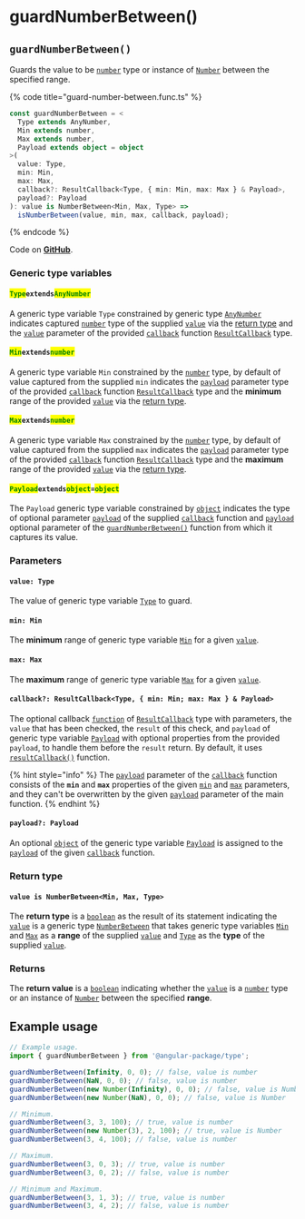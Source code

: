# guardNumberBetween()

## `guardNumberBetween()`

Guards the value to be [`number`](https://developer.mozilla.org/en-US/docs/Web/JavaScript/Reference/Global\_Objects/Number) type or instance of [`Number`](https://developer.mozilla.org/en-US/docs/Web/JavaScript/Reference/Global\_Objects/Number) between the specified range.

{% code title="guard-number-between.func.ts" %}
```typescript
const guardNumberBetween = <
  Type extends AnyNumber,
  Min extends number,
  Max extends number,
  Payload extends object = object
>(
  value: Type,
  min: Min,
  max: Max,
  callback?: ResultCallback<Type, { min: Min, max: Max } & Payload>,
  payload?: Payload
): value is NumberBetween<Min, Max, Type> =>
  isNumberBetween(value, min, max, callback, payload);
```
{% endcode %}

Code on [**GitHub**](https://github.com/angular-package/type/blob/5.0.x/src/guard/lib/guard-number-between.func.ts).

### Generic type variables

#### <mark style="color:green;">**`Type`**</mark>**`extends`**<mark style="color:green;">**`AnyNumber`**</mark>

A generic type variable `Type` constrained by generic type [`AnyNumber`](../types/anynumber.md) indicates captured [`number`](https://www.typescriptlang.org/docs/handbook/basic-types.html#number) type of the supplied [`value`](guardnumberbetween.md#value-type) via the [return type](guardnumberbetween.md#return-type) and the [`value`](../types/resultcallback.md#value-value) parameter of the provided [`callback`](guardnumberbetween.md#callback-resultcallback-less-than-type-min-min-max-max-and-payload-greater-than) function [`ResultCallback`](../types/resultcallback.md) type.

#### <mark style="color:green;">**`Min`**</mark>**`extends`**<mark style="color:green;">**`number`**</mark>

A generic type variable `Min` constrained by the [`number`](https://www.typescriptlang.org/docs/handbook/basic-types.html#number) type, by default of value captured from the supplied `min` indicates the [`payload`](../types/resultcallback.md#payload-payload) parameter type of the provided [`callback`](guardnumberbetween.md#callback-resultcallback-less-than-type-min-min-max-max-and-payload-greater-than) function [`ResultCallback`](../types/resultcallback.md) type and the **minimum** range of the provided [`value`](guardnumberbetween.md#value-type) via the [return type](guardnumberbetween.md#return-type).

#### <mark style="color:green;">**`Max`**</mark>**`extends`**<mark style="color:green;">**`number`**</mark>

A generic type variable `Max` constrained by the [`number`](https://www.typescriptlang.org/docs/handbook/basic-types.html#number) type, by default of value captured from the supplied `max` indicates the [`payload`](../types/resultcallback.md#payload-payload) parameter type of the provided [`callback`](guardnumberbetween.md#callback-resultcallback-less-than-type-min-min-max-max-and-payload-greater-than) function [`ResultCallback`](../types/resultcallback.md) type and the **maximum** range of the provided [`value`](guardnumberbetween.md#value-type) via the [return type](guardnumberbetween.md#return-type).

#### <mark style="color:green;">**`Payload`**</mark>**`extends`**<mark style="color:green;">**`object`**</mark>**`=`**<mark style="color:green;">**`object`**</mark>

The `Payload` generic type variable constrained by [`object`](https://www.typescriptlang.org/docs/handbook/basic-types.html#object) indicates the type of optional parameter [`payload`](../types/resultcallback.md#payload-payload) of the supplied [`callback`](guardnumberbetween.md#callback-resultcallback-less-than-type-min-min-max-max-and-payload-greater-than) function and [`payload`](guardnumberbetween.md#payload-payload) optional parameter of the [`guardNumberBetween()`](guardnumberbetween.md#guardnumberbetween) function from which it captures its value.

### Parameters

#### `value: Type`

The value of generic type variable [`Type`](guardnumberbetween.md#typeextendsanynumber) to guard.

#### `min: Min`

The **minimum** range of generic type variable [`Min`](guardnumberbetween.md#minextendsnumber) for a given [`value`](guardnumberbetween.md#value-type).

#### `max: Max`

The **maximum** range of generic type variable [`Max`](guardnumberbetween.md#maxextendsnumber) for a given [`value`](guardnumberbetween.md#value-type).

#### `callback?: ResultCallback<Type, { min: Min; max: Max } & Payload>`

The optional callback [`function`](https://developer.mozilla.org/en-US/docs/Web/JavaScript/Guide/Functions) of [`ResultCallback`](../types/resultcallback.md) type with parameters, the `value` that has been checked, the `result` of this check, and `payload` of generic type variable [`Payload`](guardnumberbetween.md#payloadextendsobject-object) with optional properties from the provided `payload`, to handle them before the `result` return. By default, it uses [`resultCallback()`](../helper/resultcallback.md) function.

{% hint style="info" %}
The [`payload`](../types/resultcallback.md#payload-payload) parameter of the [`callback`](guardnumberbetween.md#callback-resultcallback-less-than-type-min-min-max-max-and-payload-greater-than) function consists of the **`min`** and **`max`** properties of the given [`min`](guardnumberbetween.md#min-min) and [`max`](guardnumberbetween.md#max-max) parameters, and they can't be overwritten by the given [`payload`](guardnumberbetween.md#payload-payload) parameter of the main function.
{% endhint %}

#### `payload?: Payload`

An optional [`object`](https://developer.mozilla.org/en-US/docs/Web/JavaScript/Reference/Global\_Objects/Object) of the generic type variable [`Payload`](guardnumberbetween.md#payloadextendsobject-object) is assigned to the [`payload`](../types/resultcallback.md#payload-payload) of the given [`callback`](guardnumberbetween.md#callback-resultcallback-less-than-type-min-min-max-max-and-payload-greater-than) function.

### Return type

#### `value is NumberBetween<Min, Max, Type>`

The **return type** is a [`boolean`](https://www.typescriptlang.org/docs/handbook/basic-types.html#boolean) as the result of its statement indicating the [`value`](guardnumberbetween.md#value-type) is a generic type [`NumberBetween`](../types/numberbetween.md) that takes generic type variables [`Min`](guardnumberbetween.md#minextendsnumber) and [`Max`](guardnumberbetween.md#maxextendsnumber) as a **range** of the supplied [`value`](guardnumberbetween.md#value-type) and [`Type`](guardnumberbetween.md#typeextendsanynumber) as the **type** of the supplied [`value`](guardnumberbetween.md#value-type).

### Returns

The **return value** is a [`boolean`](https://developer.mozilla.org/en-US/docs/Web/JavaScript/Reference/Global\_Objects/Boolean) indicating whether the [`value`](guardnumberbetween.md#value-type) is a [`number`](https://developer.mozilla.org/en-US/docs/Web/JavaScript/Reference/Global\_Objects/Number) type or an instance of [`Number`](https://developer.mozilla.org/en-US/docs/Web/JavaScript/Reference/Global\_Objects/Number) between the specified **range**.

## Example usage

```typescript
// Example usage.
import { guardNumberBetween } from '@angular-package/type';

guardNumberBetween(Infinity, 0, 0); // false, value is number
guardNumberBetween(NaN, 0, 0); // false, value is number
guardNumberBetween(new Number(Infinity), 0, 0); // false, value is Number
guardNumberBetween(new Number(NaN), 0, 0); // false, value is Number

// Minimum.
guardNumberBetween(3, 3, 100); // true, value is number
guardNumberBetween(new Number(3), 2, 100); // true, value is Number
guardNumberBetween(3, 4, 100); // false, value is number

// Maximum.
guardNumberBetween(3, 0, 3); // true, value is number
guardNumberBetween(3, 0, 2); // false, value is number

// Minimum and Maximum.
guardNumberBetween(3, 1, 3); // true, value is number
guardNumberBetween(3, 4, 2); // false, value is number
```
